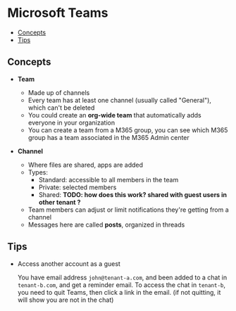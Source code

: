 # Microsoft Teams

- [Concepts](#concepts)
- [Tips](#tips)


## Concepts

- **Team**
  - Made up of channels
  - Every team has at least one channel (usually called "General"), which can't be deleted
  - You could create an **org-wide team** that automatically adds everyone in your organization
  - You can create a team from a M365 group, you can see which M365 group has a team associated in the M365 Admin center

- **Channel**
  - Where files are shared, apps are added
  - Types:
    - Standard: accessible to all members in the team
    - Private: selected members
    - Shared: **TODO: how does this work? shared with guest users in other tenant ?**
  - Team members can adjust or limit notifications they're getting from a channel
  - Messages here are called **posts**, organized in threads


## Tips

- Access another account as a guest

  You have email address `john@tenant-a.com`, and been added to a chat in `tenant-b.com`, and get a reminder email. To access the chat in `tenant-b`, you need to quit Teams, then click a link in the email. (if not quitting, it will show you are not in the chat)